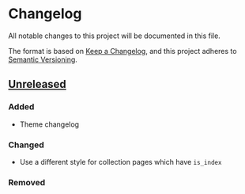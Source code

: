 # Changelog

All notable changes to this project will be documented in this file.

The format is based on [Keep a Changelog](https://keepachangelog.com/en/1.1.0/),
and this project adheres to [Semantic Versioning](https://semver.org/spec/v2.0.0.html).

## [Unreleased]

### Added

- Theme changelog

### Changed

- Use a different style for collection pages which have `is_index`

### Removed


[unreleased]: https://github.com/CI-CSE/ci-cse.github.io/compare/80a822246d75e19afea97108d62a0b8aee31bbdf...HEAD
